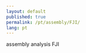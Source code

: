 ```yaml
---
layout: default
published: true
permalink: /pt/assembly/FJI/
lang: pt
---
```


assembly analysis FJI
